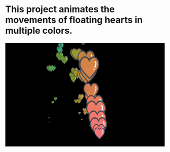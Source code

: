 # This project animates the movements of floating hearts in multiple colors.

![Hearttrail](https://github.com/Sarah269/verbose-doodle/blob/main/Heart%20Trails/hearttrail.png)

